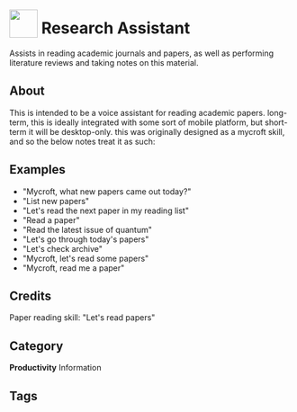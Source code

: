 # <img src="https://raw.githack.com/FortAwesome/Font-Awesome/master/svgs/solid/robot.svg" card_color="#22A7F0" width="50" height="50" style="vertical-align:bottom"/> Research Assistant
Assists in reading academic journals and papers, as well as performing literature reviews and taking notes on this material.

## About
This is intended to be a voice assistant for reading academic papers. long-term, this is ideally integrated with some sort of mobile platform, but short-term it will be desktop-only. this was originally designed as a mycroft skill, and so the below notes treat it as such:

## Examples
* "Mycroft, what new papers came out today?"
* "List new papers"
* "Let's read the next paper in my reading list"
* "Read a paper"
* "Read the latest issue of quantum"
* "Let's go through today's papers"
* "Let's check archive"
* "Mycroft, let's read some papers"
* "Mycroft, read me a paper"

## Credits
Paper reading skill: "Let's read papers"

## Category
**Productivity**
Information

## Tags
